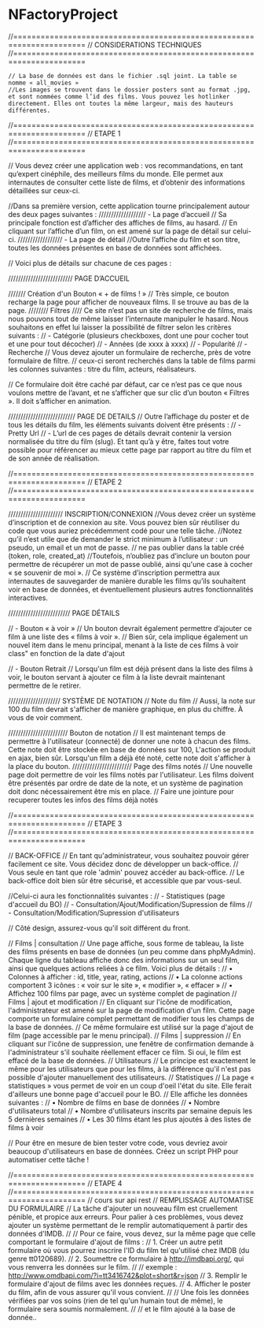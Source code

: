 # NFactoryProject


//======================================================================
//  CONSIDERATIONS TECHNIQUES
//======================================================================

	// La base de données est dans le fichier .sql joint. La table se nomme « all_movies »
	//Les images se trouvent dans le dossier posters sont au format .jpg, et sont nommées comme l’id des films. Vous pouvez les hotlinker directement. Elles ont toutes la même largeur, mais des hauteurs différentes.

//======================================================================
//  ETAPE 1
//======================================================================

// Vous devez créer une application web : vos recommandations, en tant qu’expert cinéphile, des meilleurs films du monde. Elle permet aux internautes de consulter cette liste de films, et d’obtenir des informations détaillées sur ceux-ci.

//Dans sa première version, cette application tourne principalement autour des deux pages suivantes :
/////////////////// - La page d’accueil
// Sa principale fonction est d’afficher des affiches de films, au hasard.
// En cliquant sur l’affiche d’un film, on est amené sur la page de détail sur celui-ci.
//////////////////  -  La page de détail
//Outre l’affiche du film et son titre, toutes les données présentes en base de données sont affichées.

// Voici plus de détails sur chacune de ces pages :

////////////////////////// PAGE D’ACCUEIL

/////// Création d'un Bouton « + de films ! »
// Très simple, ce bouton recharge la page pour afficher de nouveaux films. Il se trouve au bas de la page.
//////// Filtres
//// Ce site n’est pas un site de recherche de films, mais nous pouvons tout de même laisser l’internaute manipuler le hasard. Nous souhaitons en effet lui laisser la possibilité de filtrer selon les critères suivants :
	// -	Catégorie (plusieurs checkboxes, dont une pour cocher tout et une pour tout décocher)
	// -    Années (de xxxx à xxxx)
	// -    Popularité
// - Recherche
		// Vous devez ajouter un formulaire de recherche, près de votre formulaire de filtre.
		// ceux-ci seront recherchés dans la table de films parmi les colonnes suivantes : titre du film, acteurs, réalisateurs.

// Ce formulaire doit être caché par défaut, car ce n’est pas ce que nous voulons mettre de l’avant, et ne s’afficher que sur clic d’un bouton « Filtres ». Il doit s’afficher en animation.

///////////////////////////  PAGE DE DETAILS
// Outre l’affichage du poster et de tous les détails du film, les éléments suivants doivent être présents :
	// - Pretty Url
		// - L’url de ces pages de détails devrait contenir la version normalisée du titre du film (slug). Et tant qu’à y être, faites tout votre possible pour référencer au mieux cette page par rapport au titre du film et de son année de réalisation.


//======================================================================
//  ETAPE 2
//======================================================================

//////////////////////    INSCRIPTION/CONNEXION
//Vous devez créer un système d’inscription et de connexion au site. Vous pouvez bien sûr réutiliser du code que vous auriez précédemment codé pour une telle tâche.
//Notez qu’il n’est utile que de demander le strict minimum à l’utilisateur : un pseudo, un email et un mot de passe.
// ne pas oublier dans la table créé (token, role, created_at)
//Toutefois, n’oubliez pas d’inclure un bouton pour permettre de récupérer un mot de passe oublié, ainsi qu'une case à cocher « se souvenir de moi ».
// Ce système d’inscription permettra aux internautes de sauvegarder de manière durable les films qu’ils souhaitent voir en base de données, et éventuellement plusieurs autres fonctionnalités interactives.

/////////////////////////    PAGE DÉTAILS

// - Bouton « à voir »
	// Un bouton devrait également permettre d’ajouter ce film à une liste des « films à voir ».
	// Bien sûr, cela implique également un nouvel item dans le menu principal, menant à la liste de ces films à voir class" en fonction de la date d'ajout

//  - Bouton Retrait
	// Lorsqu'un film est déjà présent dans la liste des films à voir, le bouton servant à ajouter ce film à la liste devrait maintenant permettre de le retirer.

/////////////////////  SYSTÈME DE NOTATION
// Note du film
	// Aussi, la note sur 100 du film devrait s'afficher de manière graphique, en plus du chiffre. À vous de voir comment.

//////////////////////// Bouton de notation
// Il est maintenant temps de permettre à l'utilisateur (connecté) de donner une note à chacun des films.  Cette note doit être stockée en base de données sur 100, L'action se produit en ajax, bien sûr. Lorsqu'un film a déjà été noté, cette note doit s'afficher à la place du bouton.
////////////////////////  Page des films notés
// Une nouvelle page doit permettre de voir les films notés par l'utilisateur. Les films doivent être présentés par ordre de date de la note, et un système de pagination doit donc nécessairement être mis en place.
// Faire une jointure pour recuperer toutes les infos des films déjà notés

//======================================================================
//  ETAPE 3
//======================================================================

//  BACK-OFFICE
// En tant qu'administrateur, vous souhaitez pouvoir gérer facilement ce site. Vous décidez donc de développer un back-office.
// Vous seule en tant que role 'admin' pouvez accéder au back-office.
// Le back-office doit bien sûr être sécurisé, et accessible que par vous-seul.

//Celui-ci aura les fonctionnalités suivantes :
	// -	Statistiques (page d'accueil du BO)
	// -	Consultation/Ajout/Modification/Supression de films
	// -   Consultation/Modification/Supression d'utilisateurs

// Côté design, assurez-vous qu'il soit différent du front.

// Films | consultation
// Une page affiche, sous forme de tableau, la liste des films présents en base de données (un peu comme dans phpMyAdmin). Chaque ligne du tableau affiche donc des informations sur un seul film, ainsi que quelques actions reliées à ce film. Voici plus de détails :
// •	Colonnes à afficher : id, title, year, rating, actions
// •	La colonne actions comportent 3 icônes : « voir sur le site », « modifier », « effacer »
// •	Affichez 100 films par page, avec un système complet de pagination
// Films | ajout et modification
// En cliquant sur l'icône de modification, l'administrateur est amené sur la page de modification d'un film. Cette page comporte un formulaire complet permettant de modifier tous les champs de la base de données.
// Ce même formulaire est utilisé sur la page d'ajout de film (page accessible par le menu principal).
// Films | suppression
// En cliquant sur l'icône de suppression, une fenêtre de confirmation demande à l'administrateur s'il souhaite réellement effacer ce film. Si oui, le film est effacé de la base de données.
// Utilisateurs
// Le principe est exactement le même pour les utilisateurs que pour les films, à la différence qu'il n'est pas possible d'ajouter manuellement des utilisateurs.
// Statistiques
// La page « statistiques » vous permet de voir en un coup d'oeil l'état du site. Elle ferait d'ailleurs une bonne page d'accueil pour le BO.
// Elle affiche les données suivantes :
// •	Nombre de films en base de données
// •	Nombre d'utilisateurs total
// •	Nombre d'utilisateurs inscrits par semaine depuis les 5 dernières semaines
// •	Les 30 films étant les plus ajoutés à des listes de films à voir

//  Pour être en mesure de bien tester votre code, vous devriez avoir beaucoup d'utilisateurs en base de données. Créez un script PHP pour automatiser cette tâche !


//======================================================================
//  ETAPE 4
//======================================================================
// cours sur api rest
// REMPLISSAGE AUTOMATISE DU FORMULAIRE
// La tâche d'ajouter un nouveau film est cruellement pénible, et propice aux erreurs. Pour palier à ces problèmes, vous devez ajouter un système permettant de le remplir automatiquement à partir des données d'IMDB.
//
// Pour ce faire, vous devez, sur la même page que celle comportant le formulaire d'ajout de films :
// 1.	Créer un autre petit formulaire où vous pourrez inscrire l'ID du film tel qu'utilisé chez IMDB (du genre tt0120689).
// 2.	Soumettre ce formulaire à http://imdbapi.org/, qui vous renverra les données sur le film.
// // exemple : http://www.omdbapi.com/?i=tt3416742&plot=short&r=json
// 3.	Remplir le formulaire d'ajout de films avec les données reçues.
// 4.	Afficher le poster du film, afin de vous assurer qu'il vous convient.
//
// Une fois les données vérifiées par vos soins (rien de tel qu'un humain tout de même), le formulaire sera soumis normalement.
//
// et le film ajouté à la base de donnée..

